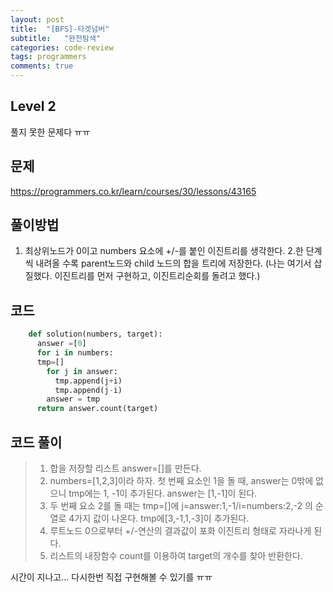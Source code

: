```yaml
---
layout: post
title:  "[BFS]-타겟넘버"
subtitle:   "완전탐색"
categories: code-review
tags: programmers
comments: true
---
```

## Level 2
풀지 못한 문제다 ㅠㅠ
## 문제
https://programmers.co.kr/learn/courses/30/lessons/43165

## 풀이방법
1. 최상위노드가 0이고 numbers 요소에 +/-를 붙인 이진트리를 생각한다.
2.한 단계씩 내려올 수록 parent노드와 child 노드의 합을 트리에 저장한다.
 (나는 여기서 삽질했다. 이진트리를 먼저 구현하고, 이진트리순회를 돌려고 했다.)

 ## 코드
```python
    def solution(numbers, target):
      answer =[0]
      for i in numbers:
      tmp=[]
        for j in answer:
          tmp.append(j+i)
          tmp.append(j-i)
        answer = tmp
      return answer.count(target)
```


## 코드 풀이
>1. 합을 저장할 리스트 answer=[]를 만든다.
>2. numbers=[1,2,3]이라 하자. 첫 번째 요소인 1을 돌 때, answer는 0밖에 없으니 tmp에는 1, -1이 추가된다. answer는 [1,-1]이 된다.
>3. 두 번째 요소 2를 돌 때는 tmp=[]에 j=answer:1,-1/i=numbers:2,-2 의 순열로 4가지 값이 나온다. tmp에[3,-1,1,-3]이 추가된다.
>4. 루트노드 0으로부터 +/-연산의 결과값이 포화 이진트리 형태로 자라나게 된다.
>5. 리스트의 내장함수 count를 이용하여 target의 개수를 찾아 반환한다.

시간이 지나고... 다시한번 직접 구현해볼 수 있기를 ㅠㅠ
